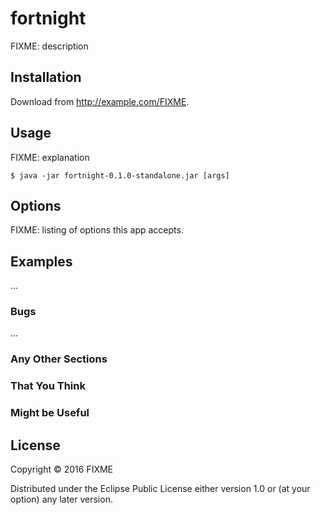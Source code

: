 # fortnight

FIXME: description

## Installation

Download from http://example.com/FIXME.

## Usage

FIXME: explanation

    $ java -jar fortnight-0.1.0-standalone.jar [args]

## Options

FIXME: listing of options this app accepts.

## Examples

...

### Bugs

...

### Any Other Sections
### That You Think
### Might be Useful

## License

Copyright © 2016 FIXME

Distributed under the Eclipse Public License either version 1.0 or (at
your option) any later version.
